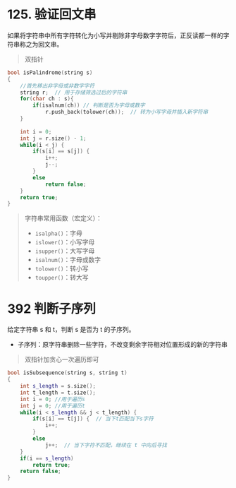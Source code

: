 # 125. 验证回文串

如果将字符串中所有字符转化为小写并剔除非字母数字字符后，正反读都一样的字符串称之为回文串。

> 双指针

```c++
bool isPalindrome(string s)
{
    //首先移出非字母或非数字字符
    string r;  // 用于存储筛选过后的字符串
    for(char ch : s){
        if(isalnum(ch)) // 判断是否为字母或数字
            r.push_back(tolower(ch));  // 转为小写字母并插入新字符串
    }
    
    int i = 0;
    int j = r.size() - 1;
    while(i < j) {
        if(s[i] == s[j]) {
            i++;
            j--;
        }
        else
            return false;
    }
    return true;
}
```

> 字符串常用函数（宏定义）：
>
> * `isalpha()`：字母
> * `islower()`：小写字母
> * `isupper()`：大写字母
> * `isalnum()`：字母或数字
> * `tolower()`：转小写
> * `toupper()`：转大写



# 392 判断子序列

给定字符串 s 和 t，判断 s 是否为 t 的子序列。

* 子序列：原字符串删除一些字符，不改变剩余字符相对位置形成的新的字符串

> 双指针加贪心一次遍历即可

```c++
bool isSubsequence(string s, string t)
{
    int s_length = s.size();
    int t_length = t.size();
    int i = 0; //用于遍历s
    int j = 0; //用于遍历t
    while(i < s_length && j < t_length) {
        if(s[i] == t[j]) {  // 当下t匹配当下s字符
            i++;
        }
        else
            j++;  // 当下字符不匹配，继续在 t 中向后寻找
    }
    if(i == s_length)
        return true;
    return false;
}
```